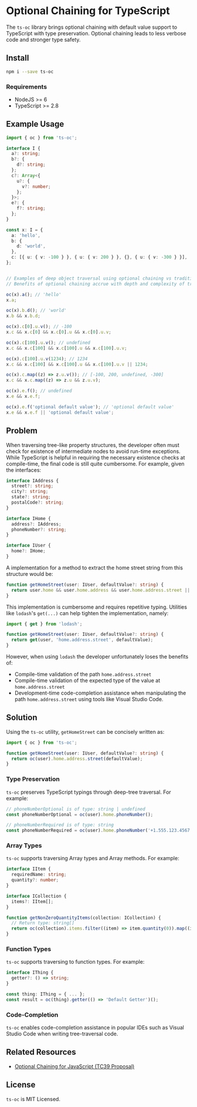 # Optional Chaining for TypeScript

The `ts-oc` library brings optional chaining with default value support to TypeScript with type preservation. Optional chaining leads to less verbose code and stronger type safety.

## Install

```bash
npm i --save ts-oc
```

### Requirements

* NodeJS >= 6
* TypeScript >= 2.8

## Example Usage

```typescript
import { oc } from 'ts-oc';

interface I {
  a?: string;
  b?: {
    d?: string;
  };
  c?: Array<{
    u?: {
      v?: number;
    };
  }>;
  e?: {
    f?: string;
  };
}

const x: I = {
  a: 'hello',
  b: {
    d: 'world',
  },
  c: [{ u: { v: -100 } }, { u: { v: 200 } }, {}, { u: { v: -300 } }],
};


// Examples of deep object traversal using optional chaining vs traditional approach.
// Benefits of optional chaining accrue with depth and complexity of traversal.

oc(x).a(); // 'hello'
x.a;

oc(x).b.d(); // 'world'
x.b && x.b.d;

oc(x).c[0].u.v(); // -100
x.c && x.c[0] && x.c[0].u && x.c[0].u.v;

oc(x).c[100].u.v(); // undefined
x.c && x.c[100] && x.c[100].u && x.c[100].u.v;

oc(x).c[100].u.v(1234); // 1234
x.c && x.c[100] && x.c[100].u && x.c[100].u.v || 1234;

oc(x).c.map((z) => z.u.v()); // [-100, 200, undefined, -300]
x.c && x.c.map((z) => z.u && z.u.v);

oc(x).e.f(); // undefined
x.e && x.e.f;

oc(x).e.f('optional default value'); // 'optional default value'
x.e && x.e.f || 'optional default value';
```

## Problem

When traversing tree-like property structures, the developer often must check for existence of intermediate nodes to avoid run-time exceptions. While TypeScript is helpful in requiring the necessary existence checks at compile-time, the final code is still quite cumbersome. For example, given the interfaces:

```typescript
interface IAddress {
  street?: string;
  city?: string;
  state?: string;
  postalCode?: string;
}

interface IHome {
  address?: IAddress;
  phoneNumber?: string;
}

interface IUser {
  home?: IHome;
}
```

A implementation for a method to extract the home street string from this structure would be:

```typescript
function getHomeStreet(user: IUser, defaultValue?: string) {
  return user.home && user.home.address && user.home.address.street || defaultValue;
}
```

This implementation is cumbersome and requires repetitive typing. Utilities like `lodash`'s `get(...)` can help tighten the implementation, namely:

```typescript
import { get } from 'lodash';

function getHomeStreet(user: IUser, defaultValue?: string) {
  return get(user, 'home.address.street', defaultValue);
}
```

However, when using `lodash` the developer unfortunately loses the benefits of:

* Compile-time validation of the path `home.address.street`
* Compile-time validation of the expected type of the value at `home.address.street`
* Development-time code-completion assistance when manipulating the path `home.address.street` using tools like Visual Studio Code.

## Solution

Using the `ts-oc` utility, `getHomeStreet` can be concisely written as:

```typescript
import { oc } from 'ts-oc';

function getHomeStreet(user: IUser, defaultValue?: string) {
  return oc(user).home.address.street(defaultValue);
}
```

### Type Preservation

`ts-oc` preserves TypeScript typings through deep-tree traversal. For example:

```typescript
// phoneNumberOptional is of type: string | undefined
const phoneNumberOptional = oc(user).home.phoneNumber();

// phoneNumberRequired is of type: string
const phoneNumberRequired = oc(user).home.phoneNumber('+1.555.123.4567');
```

### Array Types

`ts-oc` supports traversing Array types and Array methods. For example:

```typescript
interface IItem {
  requiredName: string;
  quantity?: number;
}

interface ICollection {
  items?: IItem[];
}

function getNonZeroQuantityItems(collection: ICollection) {
  // Return type: string[]
  return oc(collection).items.filter((item) => item.quantity(0)).map((item) => item.requiredName());
}
```

### Function Types

`ts-oc` supports traversing to function types. For example:

```typescript
interface IThing {
  getter?: () => string;
}

const thing: IThing = { ... };
const result = oc(thing).getter(() => 'Default Getter')();
```

### Code-Completion

`ts-oc` enables code-completion assistance in popular IDEs such as Visual Studio Code when writing tree-traversal code.

## Related Resources

* [Optional Chaining for JavaScript (TC39 Proposal)](https://github.com/tc39/proposal-optional-chaining)

## License

`ts-oc` is MIT Licensed.
